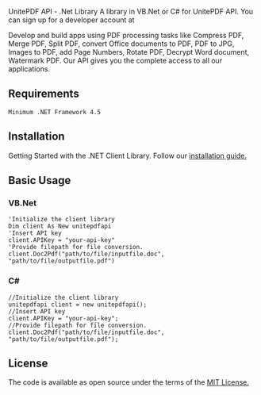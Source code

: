 UnitePDF API - .Net Library
A library in VB.Net or C# for UnitePDF API. You can sign up for a developer account at <a href="https://www.unitepdf.com/api-developer.aspx"></a>

Develop and build apps using PDF processing tasks like Compress PDF, Merge PDF, Split PDF, convert Office documents to PDF, PDF to JPG, Images to PDF, add Page Numbers, Rotate PDF, Decrypt Word document, Watermark PDF. Our API gives you the complete access to all our applications.

## **Requirements**
```
Minimum .NET Framework 4.5
```
## **Installation**

Getting Started with the .NET Client Library. Follow our <a href="https://www.unitepdf.com/get-started.aspx">installation guide.</a>

## **Basic Usage**

### **VB.Net**
```
'Initialize the client library
Dim client As New unitepdfapi
'Insert API key
client.APIKey = "your-api-key"
'Provide filepath for file conversion.
client.Doc2Pdf("path/to/file/inputfile.doc", "path/to/file/outputfile.pdf")
```
### **C#**
```
//Initialize the client library
unitepdfapi client = new unitepdfapi();
//Insert API key
client.APIKey = "your-api-key";
//Provide filepath for file conversion.
client.Doc2Pdf("path/to/file/inputfile.doc", "path/to/file/outputfile.pdf");
```

## **License**
The code is available as open source under the terms of the <a href="https://opensource.org/licenses/MIT">MIT License.</a>
